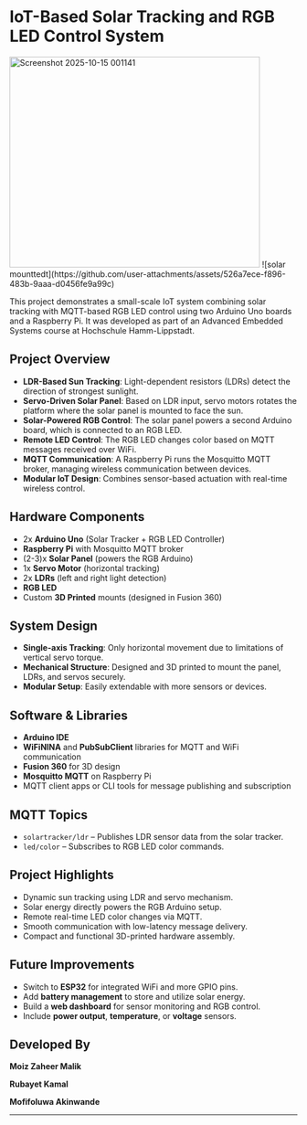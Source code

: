# IoT-Based Solar Tracking and RGB LED Control System

<img width="438" height="369" alt="Screenshot 2025-10-15 001141" src="https://github.com/user-attachments/assets/b0bfa276-a316-467e-97e8-e8f7c8e28381" />
![solar mounttedt](https://github.com/user-attachments/assets/526a7ece-f896-483b-9aaa-d0456fe9a99c)

This project demonstrates a small-scale IoT system combining solar tracking with MQTT-based RGB LED control using two Arduino Uno boards and a Raspberry Pi. It was developed as part of an Advanced Embedded Systems course at Hochschule Hamm-Lippstadt.

##  Project Overview

- **LDR-Based Sun Tracking**: Light-dependent resistors (LDRs) detect the direction of strongest sunlight.
- **Servo-Driven Solar Panel**: Based on LDR input, servo motors rotates the platform where the solar panel is mounted to face the sun.
- **Solar-Powered RGB Control**: The solar panel powers a second Arduino board, which is connected to an RGB LED.
- **Remote LED Control**: The RGB LED changes color based on MQTT messages received over WiFi.
- **MQTT Communication**: A Raspberry Pi runs the Mosquitto MQTT broker, managing wireless communication between devices.
- **Modular IoT Design**: Combines sensor-based actuation with real-time wireless control.

##  Hardware Components

- 2x **Arduino Uno** (Solar Tracker + RGB LED Controller)
- **Raspberry Pi** with Mosquitto MQTT broker
- (2-3)x **Solar Panel** (powers the RGB Arduino)
- 1x **Servo Motor** (horizontal tracking)
- 2x **LDRs** (left and right light detection)
- **RGB LED**
- Custom **3D Printed** mounts (designed in Fusion 360)

##  System Design

- **Single-axis Tracking**: Only horizontal movement due to limitations of vertical servo torque.
- **Mechanical Structure**: Designed and 3D printed to mount the panel, LDRs, and servos securely.
- **Modular Setup**: Easily extendable with more sensors or devices.

##  Software & Libraries

- **Arduino IDE**
- **WiFiNINA** and **PubSubClient** libraries for MQTT and WiFi communication
- **Fusion 360** for 3D design
- **Mosquitto MQTT** on Raspberry Pi
- MQTT client apps or CLI tools for message publishing and subscription

##  MQTT Topics

- `solartracker/ldr` – Publishes LDR sensor data from the solar tracker.
- `led/color` – Subscribes to RGB LED color commands.

##  Project Highlights

- Dynamic sun tracking using LDR and servo mechanism.
- Solar energy directly powers the RGB Arduino setup.
- Remote real-time LED color changes via MQTT.
- Smooth communication with low-latency message delivery.
- Compact and functional 3D-printed hardware assembly.

##  Future Improvements

- Switch to **ESP32** for integrated WiFi and more GPIO pins.
- Add **battery management** to store and utilize solar energy.
- Build a **web dashboard** for sensor monitoring and RGB control.
- Include **power output**, **temperature**, or **voltage** sensors.

##  Developed By

**Moiz Zaheer Malik** 

**Rubayet Kamal** 

**Mofifoluwa Akinwande** 


---

> 
